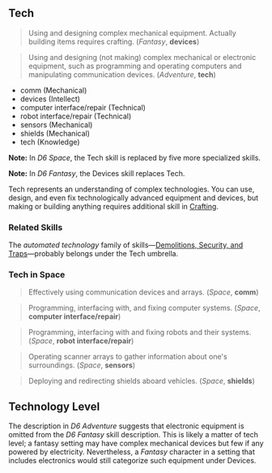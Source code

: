 Tech
----

> Using and designing complex mechanical equipment. Actually building items requires crafting. (_Fantasy_, __devices__)

> Using and designing (not making) complex mechanical or electronic equipment, such as programming and operating computers and manipulating communication devices. (_Adventure_, __tech__)

- comm (<span title='Space'>Mechanical</span>)
- devices (<span title='Fantasy'>Intellect</span>)
- computer interface/repair (<span title='Space'>Technical</span>)
- robot interface/repair (<span title='Space'>Technical</span>)
- sensors (<span title='Space'>Mechanical</span>)
- shields (<span title='Space'>Mechanical</span>)
- tech (<span title='Adventure'>Knowledge</span>)

__Note:__ In _D6 Space_, the Tech skill is replaced by five more specialized skills.

__Note:__ In _D6 Fantasy_, the Devices skill replaces Tech.

Tech represents an understanding of complex technologies. You can use, design, and even fix technologically advanced equipment and devices, but making or building anything requires additional skill in [Crafting](Crafting.md).

### Related Skills

The _automated technology_ family of skills—[Demolitions, Security, and Traps](Security.md)—probably belongs under the Tech umbrella.

### Tech in Space

> Effectively using communication devices and arrays. (_Space_, __comm__)

> Programming, interfacing with, and fixing computer systems. (_Space_, __computer interface/repair__)

> Programming, interfacing with and fixing robots and their systems. (_Space_, __robot interface/repair__)

> Operating scanner arrays to gather information about one's surroundings. (_Space_, __sensors__)

> Deploying and redirecting shields aboard vehicles. (_Space_, __shields__)

Technology Level
----------------

The description in _D6 Adventure_ suggests that electronic equipment is omitted from the _D6 Fantasy_ skill description. This is likely a matter of tech level; a fantasy setting may have complex mechanical devices but few if any powered by electricity. Nevertheless, a _Fantasy_ character in a setting that includes electronics would still categorize such equipment under Devices.
